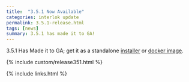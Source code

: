 ```yaml
---
title:  "3.5.1 Now Available"
categories: interlok update
permalink: 3.5.1-release.html
tags: [news]
summary: 3.5.1 has made it to GA!
---
```


3.5.1 Has Made it to GA; get it as a standalone [installer][] or [docker image][].

{% include custom/release351.html %}


[installer]: https://development.adaptris.net/installers/Interlok
[docker image]: https://hub.docker.com/r/adaptris/interlok/tags
{% include links.html %}
